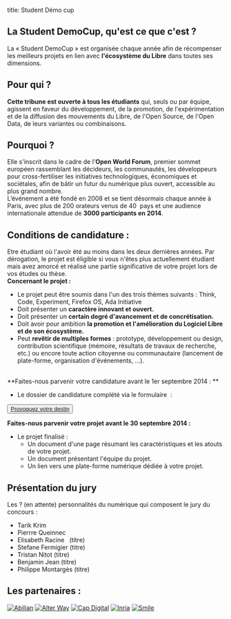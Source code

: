 title: Student Démo cup

## La Student DemoCup, qu'est ce que c'est ?

La « Student DemoCup » est organisée chaque année afin de récompenser les meilleurs projets en lien avec **l'écosystème du Libre** dans toutes ses dimensions.

## Pour qui ?

**Cette tribune est ouverte à tous les étudiants** qui, seuls ou par équipe, agissent en faveur du développement, de la promotion, de l'expérimentation et de la diffusion des mouvements du Libre, de l'Open Source, de l'Open Data, de leurs variantes ou combinaisons.

## Pourquoi ?

Elle s'inscrit dans le cadre de l'**Open World Forum**, premier sommet européen rassemblant les décideurs, les communautés, les développeurs pour cross-fertiliser les initiatives technologiques, économiques et sociétales, afin de bâtir un futur du numérique plus ouvert, accessible au plus grand nombre. <br>
L’événement a été fondé en 2008 et se tient désormais chaque année à Paris, avec plus de 200 orateurs venus de 40  pays et une audience internationale attendue de **3000 participants en 2014**. 

## Conditions de candidature :

Etre étudiant où l'avoir été au moins dans les deux dernières années. Par dérogation, le projet est éligible si vous n'êtes plus actuellement étudiant mais avez amorcé et réalisé une partie significative de votre projet lors de vos études ou thèse. <br>
**Concernant le projet :**

- Le projet peut être soumis dans l'un des trois thèmes suivants : Think, Code, Experiment, Firefox OS, Ada Initiative
- Doit présenter un **caractère innovant et ouvert.**
- Doit présenter un **certain degré d'avancement et de concrétisation.**
- Doit avoir pour ambition **la promotion et l'amélioration du Logiciel Libre et de son écosystème.**
- Peut **revêtir de multiples formes** : prototype, développement ou design, contribution scientifique (mémoire, résultats de travaux de recherche, etc.) ou encore toute action citoyenne ou communautaire (lancement de plate-forme, organisation d'événements, ...).  <br><br>

**Faites-nous parvenir votre candidature avant le 1er septembre 2014 : **
- Le dossier de candidature complété via le formulaire  :
	<!-- <form action="">
		<label for="categories">Catégories : Think/Code/ Experiment</label><input type="text" name="categories">
		<label for="porteur_du_projet">Porteur du projet </label><input type="text" name="porteur">
		<label for="etablissement">Etablissement /entreprise</label><input type="text" name="etablissement">
		<label for="intervenants">Autres intervenants</label><input type="text" name="intervenants">
		<label for="resume">Résumé du projet (1000  caractères)</label><input type="textarea" name="resume">
	</form> -->

<button type="button">
	<a href="">Provoquez votre destin</a>
</button>

**Faites-nous parvenir votre projet avant le 30 septembre 2014 :**
- Le projet finalisé : 
	- Un document d'une page résumant les caractéristiques et les atouts de votre projet.
	- Un document présentant l'équipe du projet.
	- Un lien vers une plate-forme numérique dédiée à votre projet.

## Présentation du jury

Les ? (en attente) personnalités du numérique qui composent le jury du concours :

- Tarik Krim
- Pierrre Queinnec
- Elisabeth Racine   (titre)
- Stefane Fermigier (titre)
- Tristan Nitot (titre)
- Benjamin Jean (titre)
- Philippe Montargès (titre)

## Les partenaires : 


<a href="/fr/partners/#abilian" class="hidden-xs"><img alt='Abilian'
    src="/static/pictures/partners/abilian_logosponsors.png"/></a>
<a href="/fr/partners/#alter way"><img alt="Alter Way"
    src="/static/pictures/partners/logo_aw_rvb_copie-orga.png"/></a>
<a href="/fr/partners/#cap" class="hidden-xs"><img alt="Cap Digital"
    src="/static/pictures/partners/cap_digital_logosponsors.jpg"/></a>
<a href="/fr/partners/#inria" class="hidden-xs"><img alt="Inria"
    src="/static/pictures/partners/INRIA_logoSponsor.jpg"/></a>
<a href="/fr/partners/#smile" class="hidden-xs"><img alt="Smile"
    src="/static/pictures/partners/Smile_logoSponsor.png"/></a>

